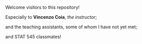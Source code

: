 Welcome visitors to this repository!

Especially to **Vincenzo Coia**, 
*the instructor*;

and the teaching assistants, 
some of whom I have not yet met;

and STAT 545 classmates!
